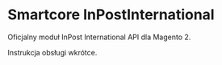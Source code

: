 # Smartcore InPostInternational
Oficjalny moduł InPost International API dla Magento 2.

Instrukcja obsługi wkrótce.
